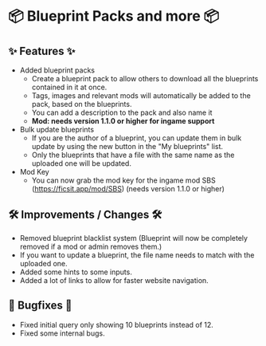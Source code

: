 # 📦 Blueprint Packs and more 📦

## ✨ Features ✨

-   Added blueprint packs
    -   Create a blueprint pack to allow others to download all the blueprints contained in it at once.
    -   Tags, images and relevant mods will automatically be added to the pack, based on the blueprints.
    -   You can add a description to the pack and also name it
    -   **Mod: needs version 1.1.0 or higher for ingame support**
-   Bulk update blueprints
    -   If you are the author of a blueprint, you can update them in bulk update by using the new button in the "My blueprints" list.
    -   Only the blueprints that have a file with the same name as the uploaded one will be updated.
-   Mod Key
    -   You can now grab the mod key for the ingame mod SBS (https://ficsit.app/mod/SBS) (needs version 1.1.0 or higher)

## 🛠️ Improvements / Changes 🛠️

-   Removed blueprint blacklist system (Blueprint will now be completely removed if a mod or admin removes them.)
-   If you want to update a blueprint, the file name needs to match with the uploaded one.
-   Added some hints to some inputs.
-   Added a lot of links to allow for faster website navigation.

## 🐛 Bugfixes 🐛

-   Fixed initial query only showing 10 blueprints instead of 12.
-   Fixed some internal bugs.
